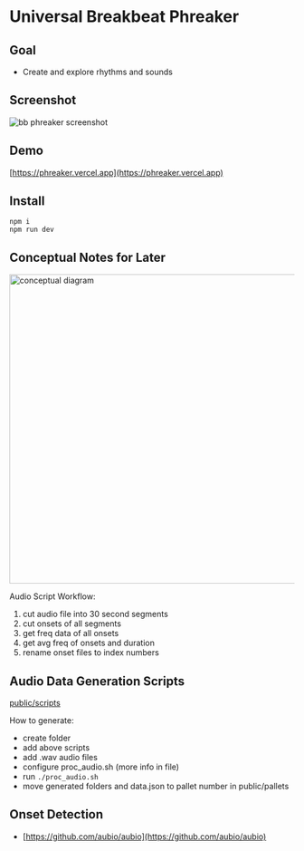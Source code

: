 # Universal Breakbeat Phreaker

## Goal

- Create and explore rhythms and sounds

## Screenshot

![bb phreaker screenshot](https://github.com/user-attachments/assets/d00df33e-7dcd-4844-bbab-234d452aac5b)

## Demo

[https://phreaker.vercel.app](https://phreaker.vercel.app)

## Install

```
npm i
npm run dev
```

## Conceptual Notes for Later

<img width="546" alt="conceptual diagram" src="https://github.com/user-attachments/assets/6cbccaa3-ca52-4734-8200-8c56b656ffc3" />

Audio Script Workflow:

1. cut audio file into 30 second segments
2. cut onsets of all segments
3. get freq data of all onsets
4. get avg freq of onsets and duration
5. rename onset files to index numbers

## Audio Data Generation Scripts

[public/scripts](https://github.com/tboie/universal_breakbeat_phreaker/tree/main/public/scripts)

How to generate:

- create folder
- add above scripts
- add .wav audio files
- configure proc_audio.sh (more info in file)
- run `./proc_audio.sh`
- move generated folders and data.json to pallet number in public/pallets

## Onset Detection

- [https://github.com/aubio/aubio](https://github.com/aubio/aubio)
